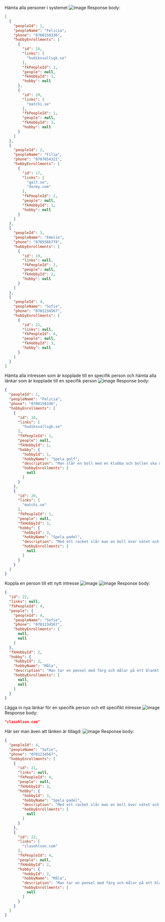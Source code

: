 Hämta alla personer i systemet
![image](https://github.com/feliciamuller/HobbiesAPI/assets/144246541/f529b121-3931-49df-bad4-8285b88dd6c6)
Response body:
```json
[
  {
    "peopleId": 1,
    "peopleName": "Felicia",
    "phone": "0708150336",
    "hobbyEnrollments": [
      {
        "id": 16,
        "links": [
          "hudiksvallsgk.se"
        ],
        "fkPeopleId": 1,
        "people": null,
        "fkHobbyId": 1,
        "hobby": null
      },
      {
        "id": 20,
        "links": [
          "matchi.se"
        ],
        "fkPeopleId": 1,
        "people": null,
        "fkHobbyId": 3,
        "hobby": null
      }
    ]
  },
  {
    "peopleId": 2,
    "peopleName": "Filip",
    "phone": "0707654321",
    "hobbyEnrollments": [
      {
        "id": 17,
        "links": [
          "golf.se",
          "dormy.com"
        ],
        "fkPeopleId": 2,
        "people": null,
        "fkHobbyId": 1,
        "hobby": null
      }
    ]
  },
  {
    "peopleId": 3,
    "peopleName": "Emelie",
    "phone": "0705566778",
    "hobbyEnrollments": [
      {
        "id": 19,
        "links": null,
        "fkPeopleId": 3,
        "people": null,
        "fkHobbyId": 2,
        "hobby": null
      }
    ]
  },
  {
    "peopleId": 4,
    "peopleName": "Sofie",
    "phone": "0701234567",
    "hobbyEnrollments": [
      {
        "id": 21,
        "links": null,
        "fkPeopleId": 4,
        "people": null,
        "fkHobbyId": 3,
        "hobby": null
      }
    ]
  }
]
```
Hämta alla intressen som är kopplade till en specifik person och hämta alla länkar som är kopplade till en specifik person
![image](https://github.com/feliciamuller/HobbiesAPI/assets/144246541/06e9e1ea-904f-4397-b34d-5370256fa87f)
Response body:
```json
{
  "peopleId": 1,
  "peopleName": "Felicia",
  "phone": "0708150336",
  "hobbyEnrollments": [
    {
      "id": 16,
      "links": [
        "hudiksvallsgk.se"
      ],
      "fkPeopleId": 1,
      "people": null,
      "fkHobbyId": 1,
      "hobby": {
        "hobbyId": 1,
        "hobbyName": "Spela golf",
        "description": "Man slår en boll med en klubba och bollen ska ned i ett jättelitet hål",
        "hobbyEnrollments": [
          null
        ]
      }
    },
    {
      "id": 20,
      "links": [
        "matchi.se"
      ],
      "fkPeopleId": 1,
      "people": null,
      "fkHobbyId": 3,
      "hobby": {
        "hobbyId": 3,
        "hobbyName": "Spela padel",
        "description": "Med ett racket slår man en boll över nätet och hoppas motståndaren missar",
        "hobbyEnrollments": [
          null
        ]
      }
    }
  ]
}
```
Koppla en person till ett nytt intresse
![image](https://github.com/feliciamuller/HobbiesAPI/assets/144246541/0e3d083e-6800-4e69-96fb-d612d82e1aaf)
![image](https://github.com/feliciamuller/HobbiesAPI/assets/144246541/46e1d74e-574a-4bb6-a68e-9adbfaa0a552)
Response body:
```json
{
  "id": 22,
  "links": null,
  "fkPeopleId": 4,
  "people": {
    "peopleId": 4,
    "peopleName": "Sofie",
    "phone": "0701234567",
    "hobbyEnrollments": [
      null,
      null
    ]
  },
  "fkHobbyId": 2,
  "hobby": {
    "hobbyId": 2,
    "hobbyName": "Måla",
    "description": "Man tar en pensel med färg och målar på ett blankt papper",
    "hobbyEnrollments": [
      null,
      null
    ]
  }
}
```
Lägga in nya länkar för en specifik person och ett specifikt intresse
![image](https://github.com/feliciamuller/HobbiesAPI/assets/144246541/caa5b5a4-ed16-4377-be7b-89f555322a0e)
Response body:
```json
"clasohlson.com"
```
Här ser man även att länken är tillagd:
![image](https://github.com/feliciamuller/HobbiesAPI/assets/144246541/d28cc974-ed34-4919-9be3-3c064efd21ad)
Response body:
```json
{
  "peopleId": 4,
  "peopleName": "Sofie",
  "phone": "0701234567",
  "hobbyEnrollments": [
    {
      "id": 21,
      "links": null,
      "fkPeopleId": 4,
      "people": null,
      "fkHobbyId": 3,
      "hobby": {
        "hobbyId": 3,
        "hobbyName": "Spela padel",
        "description": "Med ett racket slår man en boll över nätet och hoppas motståndaren missar",
        "hobbyEnrollments": [
          null
        ]
      }
    },
    {
      "id": 22,
      "links": [
        "clasohlson.com"
      ],
      "fkPeopleId": 4,
      "people": null,
      "fkHobbyId": 2,
      "hobby": {
        "hobbyId": 2,
        "hobbyName": "Måla",
        "description": "Man tar en pensel med färg och målar på ett blankt papper",
        "hobbyEnrollments": [
          null
        ]
      }
    }
  ]
}
```
